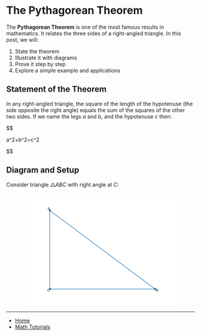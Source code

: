# The Pythagorean Theorem

The **Pythagorean Theorem** is one of the most famous results in mathematics. 
It relates the three sides of a right-angled triangle. In this post, we will:

1. State the theorem
2. Illustrate it with diagrams
3. Prove it step by step
4. Explore a simple example and applications

## Statement of the Theorem

In any right-angled triangle, the square of the length of the hypotenuse (the side opposite the right angle) equals the sum of the squares of the other two sides. If we name the legs $a$ and $b$, and the hypotenuse $c$ then:

$$

a^2+b^2=c^2

$$

## Diagram and Setup

Consider triangle  $\bigtriangleup ABC$ with right angle at $C$:

<p align="center">
    <img src="./assets/img1.png" alt="img1" width="400"/>
</p>


---

- [Home](./../../../README.md)
- [Math Tutorials](./../../tutorials.md)